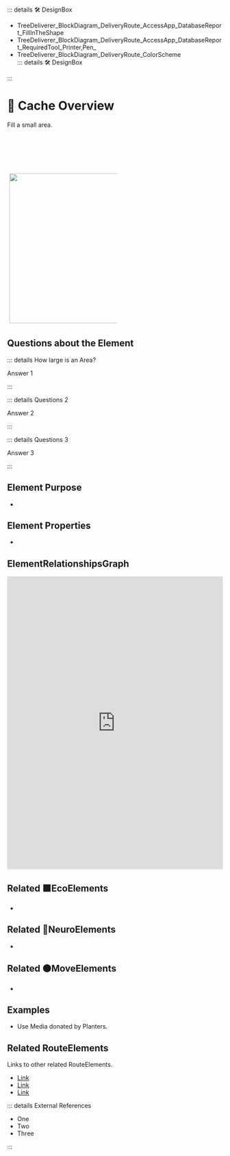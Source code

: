 ::: details 🛠 DesignBox

- TreeDeliverer_BlockDiagram_DeliveryRoute_AccessApp_DatabaseReport_FillInTheShape												
- TreeDeliverer_BlockDiagram_DeliveryRoute_AccessApp_DatabaseReport_RequiredTool_Printer,Pen_												
- TreeDeliverer_BlockDiagram_DeliveryRoute_ColorScheme																									
::: details 🛠 DesignBox



:::

# 🔺 <route>Cache Overview</route>

Fill a small area. 

<div style="display: flex; width: %100; margin-top: 100px;">
    <div style="margin: 5px; width: 50%">
        <img height="350" width="350" src="/Route/RouteImage.png"/>
    </div>
</div>

## Questions about the Element

::: details How large is an Area?

Answer 1

:::

::: details Questions 2

Answer 2

:::

::: details Questions 3

Answer 3

:::

## Element Purpose

- 

## Element Properties

- 

## ElementRelationshipsGraph

<iframe 
    width="100%" 
    height="684" 
    frameborder="0"
    src="https://observablehq.com/embed/@d3/force-directed-graph/2?cells=chart"
></iframe>

## Related 🟩<eco>EcoElements</eco>
- 
## Related 💜<neuro>NeuroElements</neuro> 
-  

## Related 🟠<move>MoveElements</move>
- 

## Examples

- Use Media donated by Planters. 

## Related <route>RouteElements </route>

Links to other related RouteElements. 

- [Link]()
- [Link]()
- [Link]()

::: details External References

- One
- Two
- Three

:::

